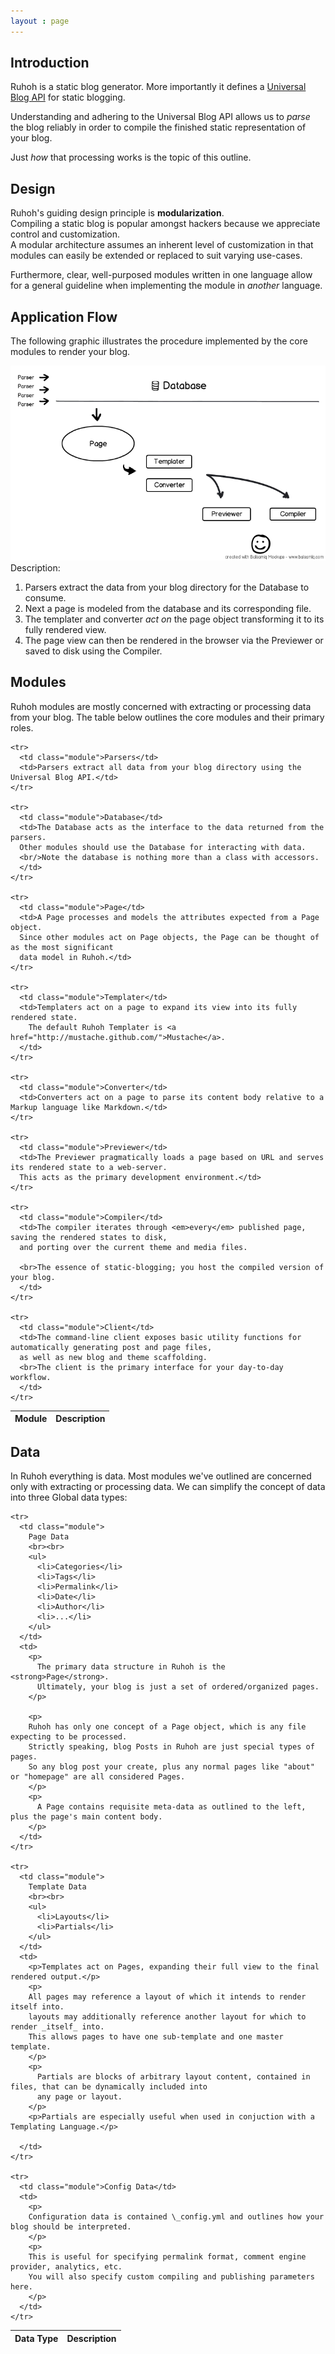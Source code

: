 ```yaml
---
layout : page
---
```


## Introduction

Ruhoh is a static blog generator. 
More importantly it defines a [Universal Blog API](/universal-api) for static blogging.

Understanding and adhering to the Universal Blog API allows us to _parse_
the blog reliably in order to compile the finished static representation of your blog.

Just _how_ that processing works is the topic of this outline.

## Design

Ruhoh's guiding design principle is **modularization**.   
Compiling a static blog is popular amongst hackers because we appreciate control and customization.   
A modular architecture assumes an inherent level of customization in that modules can easily be extended or replaced to suit varying use-cases.

Furthermore, clear, well-purposed modules written in one language allow for a general guideline
when implementing the module in _another_ language.


## Application Flow

The following graphic illustrates the procedure implemented by the core modules to render your blog.

<img src="/_media/flow.png" />
Description:

1. Parsers extract the data from your blog directory for the Database to consume.
2. Next a page is modeled from the database and its corresponding file.
3. The templater and converter _act on_ the page object transforming it to its fully rendered view.
4. The page view can then be rendered in the browser via the Previewer or saved to disk using the Compiler.


## Modules

Ruhoh modules are mostly concerned with extracting or processing data from your blog. 
The table below outlines the core modules and their primary roles.

<table class="table-striped table-bordered">
  <thead>
    <tr>
      <th>Module</th>
      <th>Description</th>
    </tr>
  </thead>
  <tbody>

    <tr>
      <td class="module">Parsers</td>
      <td>Parsers extract all data from your blog directory using the Universal Blog API.</td>
    </tr>
    
    <tr>
      <td class="module">Database</td>
      <td>The Database acts as the interface to the data returned from the parsers.  
      Other modules should use the Database for interacting with data.
      <br/>Note the database is nothing more than a class with accessors.
      </td>
    </tr>
    
    <tr>
      <td class="module">Page</td>
      <td>A Page processes and models the attributes expected from a Page object.   
      Since other modules act on Page objects, the Page can be thought of as the most significant
      data model in Ruhoh.</td>
    </tr>
    
    <tr>
      <td class="module">Templater</td>
      <td>Templaters act on a page to expand its view into its fully rendered state.
        The default Ruhoh Templater is <a href="http://mustache.github.com/">Mustache</a>.
      </td>
    </tr>
    
    <tr>
      <td class="module">Converter</td>
      <td>Converters act on a page to parse its content body relative to a Markup language like Markdown.</td>
    </tr>

    <tr>
      <td class="module">Previewer</td>
      <td>The Previewer pragmatically loads a page based on URL and serves its rendered state to a web-server.  
      This acts as the primary development environment.</td>
    </tr>
        
    <tr>
      <td class="module">Compiler</td>
      <td>The compiler iterates through <em>every</em> published page, saving the rendered states to disk,  
      and porting over the current theme and media files.
      
      <br>The essence of static-blogging; you host the compiled version of your blog.
      </td>
    </tr>
    
    <tr>
      <td class="module">Client</td>
      <td>The command-line client exposes basic utility functions for automatically generating post and page files,   
      as well as new blog and theme scaffolding.
      <br>The client is the primary interface for your day-to-day workflow.
      </td>
    </tr>
    
  </tbody>
</table>

## Data

In Ruhoh everything is data. Most modules we've outlined are concerned only with extracting or processing data.
We can simplify the concept of data into three Global data types:

<table class="table-striped table-bordered">
  <thead>
    <tr>
      <th>Data Type</th>
      <th>Description</th>
    </tr>
  </thead>
  <tbody>

    <tr>
      <td class="module">
        Page Data
        <br><br>
        <ul>
          <li>Categories</li>
          <li>Tags</li>
          <li>Permalink</li>
          <li>Date</li>
          <li>Author</li>
          <li>...</li>
        </ul>
      </td>
      <td>
        <p>
          The primary data structure in Ruhoh is the <strong>Page</strong>.
          Ultimately, your blog is just a set of ordered/organized pages. 
        </p>
        
        <p>
        Ruhoh has only one concept of a Page object, which is any file expecting to be processed.
        Strictly speaking, blog Posts in Ruhoh are just special types of pages.
        So any blog post your create, plus any normal pages like "about" or "homepage" are all considered Pages.
        </p>
        <p>
          A Page contains requisite meta-data as outlined to the left, plus the page's main content body.
        </p>
      </td>
    </tr>
    
    <tr>
      <td class="module">
        Template Data
        <br><br>
        <ul>
          <li>Layouts</li>
          <li>Partials</li>
        </ul>
      </td>
      <td>
        <p>Templates act on Pages, expanding their full view to the final rendered output.</p>
        <p>
        All pages may reference a layout of which it intends to render itself into.
        layouts may additionally reference another layout for which to render _itself_ into.
        This allows pages to have one sub-template and one master template.
        </p>
        <p>
          Partials are blocks of arbitrary layout content, contained in files, that can be dynamically included into
          any page or layout.
        </p>
        <p>Partials are especially useful when used in conjuction with a Templating Language.</p>
        
      </td>
    </tr>
    
    <tr>
      <td class="module">Config Data</td>
      <td>
        <p>
        Configuration data is contained \_config.yml and outlines how your blog should be interpreted.
        </p>
        <p>
        This is useful for specifying permalink format, comment engine provider, analytics, etc.
        You will also specify custom compiling and publishing parameters here.
        </p>
      </td>
    </tr>
    
  </tbody>  
</table>
